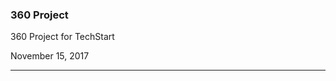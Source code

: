 ### 360 Project

<script src="//360.vizor.io/scripts/embed.js" data-vizorurl="https://360.vizor.io/embed/v/b7aq" ></script>
<script src="//360.vizor.io/scripts/embed.js" data-vizorurl="//360.vizor.io/embed/v/b7aq" ></script>

360 Project for TechStart

November 15, 2017

***

